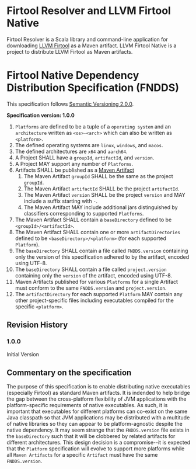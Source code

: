 # Firtool Resolver and LLVM Firtool Native

Firtool Resolver is a Scala library and command-line application for downloading [LLVM Firtool](https://github.com/llvm/circt) as a Maven artifact.
LLVM Firtool Native is a project to distribute LLVM Firtool as Maven artifacts.

# Firtool Native Dependency Distribution Specification (FNDDS)

This specification follows [Semantic Versioning 2.0.0](https://semver.org).

**Specification version: 1.0.0**

1. `Platforms` are defined to be a tuple of a `operating system` and an `architecture` written as `<os>-<arch>` which can also be written as `<platform>`.
1. The defined operating systems are `linux`, `windows`, and `macos`.
1. The defined architectures are `x64` and `aarch64`.
1. A Project SHALL have a `groupId`, `artifactId`, and `version`.
1. A Project MAY support any number of `Platforms`.
1. Artifacts SHALL be published as a [Maven Artifact](https://maven.apache.org/repositories/artifacts.html)
    1. The Maven Artifact `groupId` SHALL be the same as the project `groupId`.
    1. The Maven Artifact `artifactId` SHALL be the project `artifactId`.
    1. The Maven Artifact `version` SHALL be the project `version` and MAY include a suffix starting with `-`.
    1. The Maven Artifact MAY include additional jars distinguished by classifiers corresponding to supported `Platforms`.
1. The Maven Artifact SHALL contain a `baseDirectory` defined to be `<groupId>/<artifactId>`.
1. The Maven Artifact SHALL contain one or more `artifactDirectories` defined to be `<baseDirectory>/<platform>` (for each supported `Platform`).
1. The `baseDirectory` SHALL contain a file called `FNDDS.version` containing only the version of this specification adhered to by the artifact, encoded using UTF-8.
1. The `baseDirectory` SHALL contain a file called `project.version` containing only the `version` of the artifact, encoded using UTF-8.
1. Maven Artifacts published for various `Platforms` for a single Artifact must conform to the same `FNDDS.version` and `project.version`.
1. The `artifactDirectory` for each supported `Platform` MAY contain any other project-specific files including executables compiled for the specific `<platform>`.

## Revision History

### 1.0.0

Initial Version

## Commentary on the specification

The purpose of this specification is to enable distributing native executables (especially Firtool) as standard Maven artifacts.
It is indended to help bridge the gap between the cross-platform flexibility of JVM applications with the platform-specific requirements of native executables.
As such, it is important that executables for different platforms can co-exist on the same Java classpath so that JVM applications may be distributed with a multitude of native libraries so they can appear to be platform-agnostic despite the native dependency.
It may seem strange that the `FNDDS.version` file exists in the `baseDirectory` such that it will be clobbered by related artifacts for different architectures.
This design decision is a compromise--it is expected that the `Platform` specification will evolve to support more platforms while all `Maven Artifacts` for a specific `Artifact` must have the same `FNDDS.version`.
